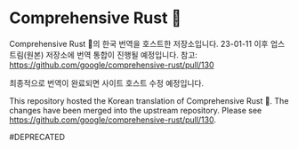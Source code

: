 # Comprehensive Rust 🦀

Comprehensive Rust 🦀의 한국 번역을 호스트한 저장소입니다. 
23-01-11 이후 업스트림(원본) 저장소에 번역 통합이 진행될 예정입니다.
참고: https://github.com/google/comprehensive-rust/pull/130

최종적으로 번역이 완료되면 사이트 호스트 수정 예정입니다.


This repository hosted the Korean translation of Comprehensive Rust 🦀.
The changes have been merged into the upstream repository. Please see 
https://github.com/google/comprehensive-rust/pull/130.

#DEPRECATED